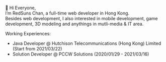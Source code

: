 👋 Hi Everyone,  
I’m RedSuns Chan, a full-time web developer in Hong Kong.  
Besides web development, I also interested in mobile development, game development, 3D modeling and anythings in mutli-media & IT area.

Working Experiences:
 - Java Developer @ Hutchison Telecommunications (Hong Kong) Limited (Start from 2021/03/22)
 - Solution Developer @ PCCW Solutions (2020/01/29 - 2021/03/16)
